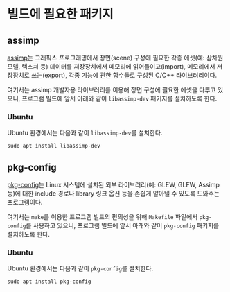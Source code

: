 ﻿# 빌드에 필요한 패키지

## assimp
[assimp](https://github.com/assimp/assimp)는 그래픽스 프로그래밍에서 장면(scene) 구성에 필요한 각종 에셋(예: 삼차원 모델, 텍스쳐 등) 데이터를 저장장치에서 메모리에 읽어들이고(import), 메모리에서 저장장치로 쓰는(export), 각종 기능에 관한 함수들로 구성된 C/C++ 라이브러리이다. 

여기서는 assimp 개발자용 라이브러리를 이용해 장면 구성에 필요한 에셋을 다루고 있으니, 프로그램 빌드에 앞서 아래와 같이 `libassimp-dev` 패키지를 설치하도록 한다.

### Ubuntu 

Ubuntu 환경에서는 다음과 같이 `libassimp-dev`를 설치한다.

```shell
sudo apt install libassimp-dev
```



## pkg-config
[pkg-config](https://www.freedesktop.org/wiki/Software/pkg-config/)는 Linux 시스템에 설치된 외부 라이브러리(예: GLEW, GLFW, Assimp 등)에 대한 include 경로나 library 링크 옵션 등을 손쉽게 알아낼 수 있도록 도와주는 프로그램이다. 

여기서는 `make`를 이용한 프로그램 빌드의 편의성을 위해 `Makefile` 파일에서 `pkg-config`를 사용하고 있으니, 프로그램 빌드에 앞서 아래와 같이 `pkg-config` 패키지를 설치하도록 한다.

### Ubuntu 

Ubuntu 환경에서는 다음과 같이 `pkg-config`를 설치한다.

```shell
sudo apt install pkg-config
```

